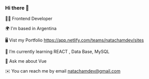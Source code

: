 ### Hi there 👋


👨‍💻  Frontend Developer

🌍  I'm based in Argentina

🖥️  Vist my Portfolio https://app.netlify.com/teams/natachamdev/sites

🌱  I’m currently learning REACT , Data Base, MySQL

💬  Ask me about Vue 

✉️  You can reach me by email natachamdev@gmail.com






